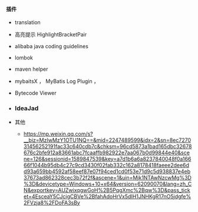 ####  插件

* translation

* 高亮提示 HighlightBracketPair

* alibaba  java coding guidelines

* lombok

* maven helper

* mybaitsX ， MyBatis Log Plugin ，

* Bytecode Viewer

* ### IdeaJad

* 其他

  * https://mp.weixin.qq.com/s?__biz=MzIwMzY1OTU1NQ==&mid=2247489599&idx=2&sn=8ec727031456252191fac33c640cdb7c&chksm=96cd5873a1bad165dbc32678676c2bfe912a83661abc7fcaaffb982922e7aa067b0d99844e40&scene=126&sessionid=1589847539&key=a7d1b6a6a8237840048f0a16666f1044b95db4c27c9cd3430f02fab332c162a8178418faeee2dee6dd93a659bb4592af58eef87e07f94ced1cd0f53e71d9c5d938837e4eb37673ad862328cec3b72f2f&ascene=1&uin=Mjk1NTAwNzcwMg%3D%3D&devicetype=Windows+10+x64&version=62090070&lang=zh_CN&exportkey=AUZwixqgwGoH%2B5PqgXmc%2Bqw%3D&pass_ticket=4EsceaY5CJcigCBVe%2BfahAdoHrVx5dIH1JNHKgR17nO5jdgfe%2FVzja8%2FDoFA3sBy









